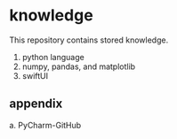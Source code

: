 # knowledge
This repository contains stored knowledge.

1. python language 
2. numpy, pandas, and matplotlib
3. swiftUI

## appendix
a. PyCharm-GitHub
